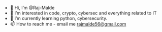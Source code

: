 - 👋 Hi, I’m @Raj-Malde
- 👀 I’m interested in code, crypto, cybersec and everything related to IT
- 🌱 I’m currently learning python, cybersecurity.
- 📫 How to reach me - email me rajmalde56@gmail.com
<!---
Raj-Malde/Raj-Malde is a ✨ special ✨ repository because its `README.md` (this file) appears on your GitHub profile.
You can click the Preview link to take a look at your changes.
--->

